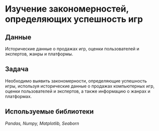# Изучение закономерностей, определяющих успешность игр


## Данные

Исторические данные о продажах игр, оценки пользователей и экспертов, жанры и платформы.

## Задача

Необходимо выявить закономерности, определяющие успешность игры, используя исторические данные о продажах компьютерных игр, оценки пользователей и экспертов, а также информацию о жанрах и платформах.

## Используемые библиотеки
*Pandas, Numpy, Matplotlib, Seaborn*
